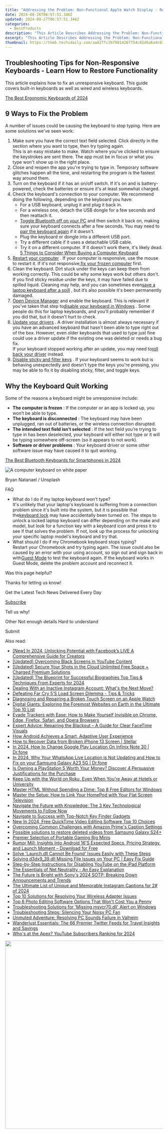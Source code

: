 ```yaml
---
title: "Addressing the Problem: Non-Functional Apple Watch Display - Reasons & Solutions"
date: 2024-08-26T06:57:51.346Z
updated: 2024-08-27T06:57:51.346Z
categories:
  - BestProducts
description: "This Article Describes Addressing the Problem: Non-Functional Apple Watch Display - Reasons & Solutions"
excerpt: "This Article Describes Addressing the Problem: Non-Functional Apple Watch Display - Reasons & Solutions"
thumbnail: https://thmb.techidaily.com/aa827fc3b79814207754c42d6a6a4c83088ec414afa88e6a5b8f7881f823fc3c.jpg
---
```


## Troubleshooting Tips for Non-Responsive Keyboards - Learn How to Restore Functionality
 This article explains how to fix an unresponsive keyboard. This guide covers built-in keyboards as well as wired and wireless keyboards.

[The Best Ergonomic Keyboards of 2024](https://www.lifewire.com/best-ergonomic-keyboards-4147386)

## 9 Ways to Fix the Problem

 A number of issues could be causing the keyboard to stop typing. Here are some solutions we've seen work:  

1. Make sure you have the correct text field selected. Click directly in the section where you want to type, then try typing again.  
 This is an easy mistake to make. Watch where you've clicked to ensure the keystrokes are sent there. The app must be in focus or what you type won't show up in the right place.
2. Close and reopen the app you're trying to type in. Temporary software glitches happen all the time, and restarting the program is the fastest way around them.
3. Turn on the keyboard if it has an on/off switch. If it's on and is battery-powered, check the batteries or ensure it's at least somewhat charged.
4. Check the keyboard's connection to your computer. We recommend doing the following, depending on the keyboard you have:  
   * For a USB keyboard, unplug it and plug it back in.  
   * For a wireless one, detach the USB dongle for a few seconds and then reattach it.  
   * [Toggle Bluetooth off on your PC](https://www.lifewire.com/turn-on-bluetooth-in-windows-11-5216193) and then switch it back on, making sure your keyboard connects after a few seconds. You may need to [pair the keyboard again](https://www.lifewire.com/set-up-a-bluetooth-device-2640340) if it doesn't.  
   * Plug the keyboard or dongle into a different USB port.  
   * Try a different cable if it uses a detachable USB cable.  
   * Try it on a different computer. If it doesn't work there, it's likely dead.  
[5 Things to Consider When Buying a Computer Keyboard](https://www.lifewire.com/important-keyboard-features-2640341)
5. [Restart your computer](https://www.lifewire.com/how-to-reboot-a-computer-2624568) . If your computer is responsive, use the mouse to restart it. If it's not responsive,[fix your frozen computer](https://www.lifewire.com/fix-frozen-computer-5217030) first.
6. Clean the keyboard. Dirt stuck under the keys can keep them from working correctly. This could be why some keys work but others don't.  
 If you find sticky residue under the keys, it may have failed due to spilled liquid. Cleaning may help, and you can sometimes even[save a laptop keyboard after a spill](https://www.lifewire.com/steps-to-laptop-spill-repair-2378134) , but it’s also possible it's been permanently damaged.
7. [Open Device Manager](https://www.lifewire.com/how-to-open-device-manager-2626075) and enable the keyboard. This is relevant if you've taken that step to[disable your keyboard in Windows](https://www.lifewire.com/disable-laptop-keyboard-in-windows-11-5196395) . Some people do this for laptop keyboards, and you'll probably remember if you did that, but it doesn't hurt to check.
8. [Update your drivers](https://www.lifewire.com/how-to-update-drivers-in-windows-2619214) . A driver installation is almost always necessary if you have an advanced keyboard that hasn't been able to type right out of the box. However, even older keyboards that used to type just fine could use a driver update if the existing one was deleted or needs a bug fix.  
 If your keyboard stopped working after an update, you may need to[roll back your driver](https://www.lifewire.com/how-to-roll-back-a-driver-in-windows-2619217) instead.
9. [Disable sticky and filter keys](https://www.lifewire.com/how-to-turn-off-sticky-keys-windows-4692841) . If your keyboard seems to work but is behaving unexpectedly and doesn't type the keys you're pressing, you may be able to fix it by disabling sticky, filter, and toggle keys.

## Why the Keyboard Quit Working

 Some of the reasons a keyboard might be unresponsive include:

* **The computer is frozen** : If the computer or an app is locked up, you won’t be able to type.
* **The keyboard is disconnected** : The keyboard may have been unplugged, ran out of batteries, or the wireless connection disrupted.
* **The intended text field isn’t selected** : If the text field you’re trying to type in has been deselected, your keyboard will either not type or it will be typing somewhere off-screen (so it appears to not work).
* **Software or driver problems** : Your keyboard driver or some other software issue may have caused it to quit working.

[The Best Bluetooth Keyboards for Smartphones in 2024](https://www.lifewire.com/best-bluetooth-keyboards-for-smartphones-4177695)

![A computer keyboard on white paper](https://www.lifewire.com/thmb/CeM-fcdHU1euNfVLy8semOjckm4=/1500x0/filters:no_upscale():max_bytes(150000):strip_icc():format(webp)/bryan-natanael-hR8l1s4u8QE-unsplash-bf561a995f8840d29937369560cabfab.jpg)

Bryan Natanael / Unsplash

 FAQ

* What do I do if my laptop keyboard won't type?  
 It's unlikely that your laptop's keyboard is suffering from a connection problem since it's built into the system, but it is possible that the[keyboard lock](https://www.lifewire.com/lock-your-keyboard-temporarily-5072812) may have accidentally been turned on. The steps to unlock a locked laptop keyboard can differ depending on the make and model, but look for a function key with a keyboard icon and press it to see if that solves the problem. If not, look up the process for unlocking your specific laptop model's keyboard and try that.
* What should I do if my Chromebook keyboard stops typing?  
 Restart your Chromebook and try typing again. The issue could also be caused by an error with your using account, so sign out and sign back in with[Guest Mode](https://www.lifewire.com/how-to-use-chromebook-guest-mode-4842588) to test the keyboard again. If the keyboard works in Guest Mode, delete the problem account and reconnect it.

Was this page helpful?

Thanks for letting us know!

 Get the Latest Tech News Delivered Every Day

[Subscribe](https://www.lifewire.com/#)

Tell us why!

 Other  Not enough details  Hard to understand

 Submit

<ins class="adsbygoogle"
     style="display:block"
     data-ad-format="autorelaxed"
     data-ad-client="ca-pub-7571918770474297"
     data-ad-slot="1223367746"></ins>



<ins class="adsbygoogle"
     style="display:block"
     data-ad-client="ca-pub-7571918770474297"
     data-ad-slot="8358498916"
     data-ad-format="auto"
     data-full-width-responsive="true"></ins>

<span class="atpl-alsoreadstyle">Also read:</span>
<div><ul>
<li><a href="https://facebook-video-content.techidaily.com/new-in-2024-unlocking-potential-with-facebooks-live-a-comprehensive-guide-for-creators/"><u>[New] In 2024, Unlocking Potential with Facebook’s LIVE  A Comprehensive Guide for Creators</u></a></li>
<li><a href="https://facebook-video-share.techidaily.com/updated-overcoming-black-screens-in-youtube-content/"><u>[Updated] Overcoming Black Screens in YouTube Content</u></a></li>
<li><a href="https://fox-cloud.techidaily.com/updated-secure-your-shots-in-the-cloud-unlimited-free-space-plus-charged-premium-solutions/"><u>[Updated] Secure Your Shots in the Cloud  Unlimited Free Space + Charged Premium Solutions</u></a></li>
<li><a href="https://facebook-video-content.techidaily.com/updated-the-blueprint-for-successful-biographies-top-tips-and-techniques-from-experts-for-2024/"><u>[Updated] The Blueprint for Successful Biographies  Top Tips & Techniques From Experts for 2024</u></a></li>
<li><a href="https://technical-tips.techidaily.com/dealing-with-an-inactive-instagram-account-whats-the-next-move/"><u>Dealing With an Inactive Instagram Account: What's the Next Move?</u></a></li>
<li><a href="https://win-answers.techidaily.com/defeating-far-cry-5s-load-screen-dilemma-tips-and-tricks/"><u>Defeating Far Cry 5’S Load Screen Dilemma - Tips & Tricks</u></a></li>
<li><a href="https://technical-tips.techidaily.com/diagnosing-and-repairing-a-broken-touch-screen-on-an-apple-watch/"><u>Diagnosing and Repairing a Broken Touch Screen on an Apple Watch</u></a></li>
<li><a href="https://technical-tips.techidaily.com/digital-giants-exploring-the-foremost-websites-on-earth-in-the-ultimate-top-10-list/"><u>Digital Giants: Exploring the Foremost Websites on Earth in the Ultimate Top 10 List</u></a></li>
<li><a href="https://technical-tips.techidaily.com/evade-trackers-with-ease-how-to-make-yourself-invisible-on-chrome-edge-firefox-safari-and-opera-browsers/"><u>Evade Trackers with Ease: How to Make Yourself Invisible on Chrome, Edge, Firefox, Safari, and Opera Browsers</u></a></li>
<li><a href="https://technical-tips.techidaily.com/expert-advice-repairing-the-blackout-a-guide-for-clear-facetime-visuals/"><u>Expert Advice: Repairing the Blackout – A Guide for Clear FaceTime Visuals</u></a></li>
<li><a href="https://technical-tips.techidaily.com/how-android-achieves-a-smart-adaptive-user-experience/"><u>How Android Achieves a Smart, Adaptive User Experience</u></a></li>
<li><a href="https://blog-min.techidaily.com/how-to-recover-data-from-broken-iphone-13-screen-stellar-by-stellar-data-recovery-ios-iphone-data-recovery/"><u>How to Recover Data from Broken iPhone 13 Screen | Stellar</u></a></li>
<li><a href="https://review-topics.techidaily.com/in-2024-how-to-change-google-play-location-on-infinix-note-30-drfone-by-drfone-virtual-android/"><u>In 2024, How to Change Google Play Location On Infinix Note 30 | Dr.fone</u></a></li>
<li><a href="https://location-social.techidaily.com/in-2024-why-your-whatsapp-live-location-is-not-updating-and-how-to-fix-on-your-samsung-galaxy-a23-5g-drfone-by-drfone-virtual-android/"><u>In 2024, Why Your WhatsApp Live Location is Not Updating and How to Fix on your Samsung Galaxy A23 5G | Dr.fone</u></a></li>
<li><a href="https://technical-tips.techidaily.com/is-owning-a-playstation-5-worth-your-money-discover-4-persuasive-justifications-for-the-purchase/"><u>Is Owning a PlayStation 5 Worth Your Money? Discover 4 Persuasive Justifications for the Purchase</u></a></li>
<li><a href="https://technical-tips.techidaily.com/keep-up-with-the-world-on-roku-even-when-youre-away-at-hotels-or-university/"><u>Keep Up with the World on Roku, Even When You're Away at Hotels or University</u></a></li>
<li><a href="https://technical-tips.techidaily.com/master-html-without-spending-a-dime-top-8-free-editors-for-windows/"><u>Master HTML Without Spending a Dime: Top 8 Free Editors for Windows</u></a></li>
<li><a href="https://technical-tips.techidaily.com/master-the-setup-how-to-link-your-homepod-with-your-flat-screen-television/"><u>Master the Setup: How to Link Your HomePod with Your Flat Screen Television</u></a></li>
<li><a href="https://technical-tips.techidaily.com/navigate-the-future-with-knowledge-the-3-key-technological-movements-to-follow-now/"><u>Navigate the Future with Knowledge: The 3 Key Technological Movements to Follow Now</u></a></li>
<li><a href="https://technical-tips.techidaily.com/navigate-to-success-with-top-notch-key-finder-gadgets/"><u>Navigate to Success with Top-Notch Key Finder Gadgets</u></a></li>
<li><a href="https://video-content-creator.techidaily.com/new-in-2024-free-quicktime-video-editing-software-top-10-choices/"><u>New In 2024, Free QuickTime Video Editing Software Top 10 Choices</u></a></li>
<li><a href="https://technical-tips.techidaily.com/overcoming-common-challenges-with-amazon-primes-caption-settings/"><u>Overcoming Common Challenges with Amazon Prime's Caption Settings</u></a></li>
<li><a href="https://review-topics.techidaily.com/possible-solutions-to-restore-deleted-videos-from-samsung-galaxy-s24plus-by-fonelab-android-recover-video/"><u>Possible solutions to restore deleted videos from Samsung Galaxy S24+</u></a></li>
<li><a href="https://technical-tips.techidaily.com/premier-selection-of-portable-gaming-rig-minis/"><u>Premier Selection of Portable Gaming Rig Minis</u></a></li>
<li><a href="https://technical-tips.techidaily.com/rumor-mill-insights-into-android-16s-expected-specs-pricing-strategy-and-launch-moment-download-for-free/"><u>Rumor Mill: Insights Into Android 16'S Expected Specs, Pricing Strategy, and Launch Moment – Download for Free</u></a></li>
<li><a href="https://technical-tips.techidaily.com/solve-launchdll-cannot-be-found-issues-easily-with-these-steps/"><u>Solve 'Launch.dll Cannot Be Found' Issues Easily with These Steps</u></a></li>
<li><a href="https://technical-tips.techidaily.com/solving-d3dx939dll-missing-file-issues-on-your-pc-easy-fix-guide/"><u>Solving d3dx9_39.dll Missing File Issues on Your PC | Easy Fix Guide</u></a></li>
<li><a href="https://technical-tips.techidaily.com/step-by-step-instructions-for-disabling-youtube-on-the-ipad-platform/"><u>Step-by-Step Instructions for Disabling YouTube on the iPad Platform</u></a></li>
<li><a href="https://technical-tips.techidaily.com/the-essentials-of-net-neutrality-an-easy-explanation/"><u>The Essentials of Net Neutrality - An Easy Explanation</u></a></li>
<li><a href="https://technical-tips.techidaily.com/the-future-is-bright-with-sonys-2024-sotp-breaking-down-announcements-and-trends/"><u>The Future Is Bright with Sony's 2024 SOTP: Breaking Down Announcements and Trends</u></a></li>
<li><a href="https://technical-tips.techidaily.com/the-ultimate-list-of-unique-and-memorable-instagram-captions-for-2-of-2024/"><u>The Ultimate List of Unique and Memorable Instagram Captions for 2# of 2024</u></a></li>
<li><a href="https://technical-tips.techidaily.com/top-10-solutions-for-resolving-your-wireless-adapter-issues/"><u>Top 10 Solutions for Resolving Your Wireless Adapter Issues</u></a></li>
<li><a href="https://technical-tips.techidaily.com/top-6-photo-editing-software-options-that-wont-cost-you-a-penny/"><u>Top 6 Photo Editing Software Options That Won't Cost You a Penny</u></a></li>
<li><a href="https://technical-tips.techidaily.com/troubleshooting-solutions-for-missing-msvcr70dll-alert-on-windows/"><u>Troubleshooting Solutions for 'Missing msvcr70.dll' Alert on Windows</u></a></li>
<li><a href="https://technical-tips.techidaily.com/troubleshooting-steps-silencing-your-noisy-pc-fan/"><u>Troubleshooting Steps: Silencing Your Noisy PC Fan</u></a></li>
<li><a href="https://sound-issues.techidaily.com/unmuted-adventure-resolving-pc-sounds-failure-in-valheim/"><u>Unmuted Adventure: Resolving PC Sounds Failure in Valheim</u></a></li>
<li><a href="https://technical-tips.techidaily.com/wanderlust-essentials-the-66-premier-twitter-feeds-for-travel-insights-and-savings/"><u>Wanderlust Essentials: The 66 Premier Twitter Feeds for Travel Insights and Savings</u></a></li>
<li><a href="https://facebook-video-footage.techidaily.com/whos-at-the-apex-youtube-subscribers-ranking-for-2024/"><u>Who's at the Apex? YouTube Subscribers Ranking for 2024</u></a></li>
</ul></div>

<!-- affiliate ads begin -->
<a href="https://appsumo.8odi.net/c/5597632/2087484/7443" target="_top" id="2087484"><img src="//a.impactradius-go.com/display-ad/7443-2087484" border="0" alt="" width="1200" height="600"/></a><img height="0" width="0" src="https://appsumo.8odi.net/i/5597632/2087484/7443" style="position:absolute;visibility:hidden;" border="0" />
<!-- affiliate ads end -->